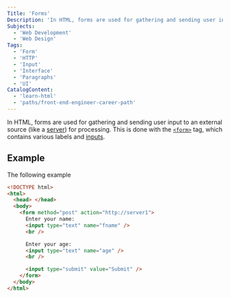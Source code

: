 ```yaml
---
Title: 'Forms'
Description: 'In HTML, forms are used for gathering and sending user input to an external source for processing.'
Subjects:
  - 'Web Development'
  - 'Web Design'
Tags:
  - 'Form'
  - 'HTTP'
  - 'Input'
  - 'Interface'
  - 'Paragraphs'
  - 'UI'
CatalogContent:
  - 'learn-html'
  - 'paths/front-end-engineer-career-path'
---
```


In HTML, forms are used for gathering and sending user input to an external source (like a [server](https://www.codecademy.com/resources/docs/general/server)) for processing. This is done with the [`<form>`](https://www.codecademy.com/resources/docs/html/elements/form) tag, which contains various labels and [inputs](https://www.codecademy.com/resources/docs/html/elements/input).

## Example

The following example

```html
<!DOCTYPE html>
<html>
  <head> </head>
  <body>
    <form method="post" action="http://server1">
      Enter your name:
      <input type="text" name="fname" />
      <br />

      Enter your age:
      <input type="text" name="age" />
      <br />

      <input type="submit" value="Submit" />
    </form>
  </body>
</html>
```
